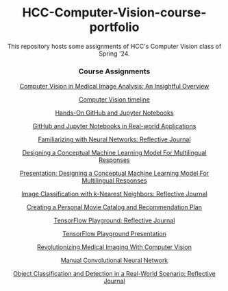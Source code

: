 <div align="center">

# HCC-Computer-Vision-course-portfolio

This repository hosts some assignments of HCC's Computer Vision class of Spring '24.

### Course Assignments

[Computer Vision in Medical Image Analysis: An Insightful Overview](https://github.com/TLeonidas/HCC-Computer-Vision-course-portfolio/blob/main/L01ITAI1378.pdf)

[Computer Vision timeline](https://github.com/TLeonidas/HCC-Computer-Vision-course-portfolio/blob/main/A01ByteMeITAI1378.pdf)

[Hands-On GitHub and Jupyter Notebooks](https://github.com/TLeonidas/HCC-Computer-Vision-course-portfolio/blob/main/L02ITAI1378.pdf)

[GitHub and Jupyter Notebooks in Real-world Applications](https://github.com/TLeonidas/HCC-Computer-Vision-course-portfolio/blob/main/A02Byte%20MeITAI1378.pdf)

[Familiarizing with Neural Networks: Reflective Journal](https://github.com/TLeonidas/HCC-Computer-Vision-course-portfolio/blob/main/L03_ITAI1378.pdf)

[Designing a Conceptual Machine Learning Model For Multilingual Responses](https://github.com/TLeonidas/HCC-Computer-Vision-course-portfolio/blob/main/A03_Report_Byte%20Me_ITAI1378.pdf)

[Presentation: Designing a Conceptual Machine Learning Model For Multilingual Responses](https://github.com/TLeonidas/HCC-Computer-Vision-course-portfolio/blob/main/A03_Presentation_ByteMe_ITAI1358.pdf)

[Image Classification with k-Nearest Neighbors: Reflective Journal](https://github.com/TLeonidas/HCC-Computer-Vision-course-portfolio/blob/main/L04_ITAI_1378.pdf)

[Creating a Personal Movie Catalog and Recommendation Plan](https://github.com/TLeonidas/HCC-Computer-Vision-course-portfolio/blob/main/A04_ByteMe_ITAI1378.pdf)

[TensorFlow Playground: Reflective Journal](https://github.com/TLeonidas/HCC-Computer-Vision-course-portfolio/blob/main/L05_ITAI%201378.pdf)

[TensorFlow Playground Presentation](https://github.com/TLeonidas/HCC-Computer-Vision-course-portfolio/blob/main/A05_ByteMeITAI%201378.pdf)

[Revolutionizing Medical Imaging With Computer Vision](https://github.com/TLeonidas/HCC-Computer-Vision-course-portfolio/blob/main/P06_Byte_ITAI1378.pdf)

[Manual Convolutional Neural Network](https://github.com/TLeonidas/HCC-Computer-Vision-course-portfolio/blob/main/A06_ByteMe_ITAI%201378.pdf)

[Object Classification and Detection in a Real-World Scenario: Reflective Journal](https://github.com/TLeonidas/HCC-Computer-Vision-course-portfolio/blob/main/L07_ITAI1378.pdf)

</div>

